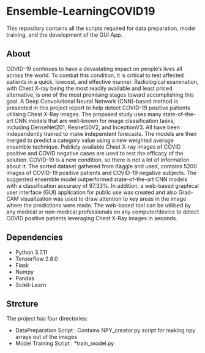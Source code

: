 # Ensemble-LearningCOVID19
This repository contains all the scripts required for data preparation, model training, and the development of the GUI App.
## About
COVID-19 continues to have a devastating impact on people’s lives all across the
world. To combat this condition, it is critical to test affected patients in a quick, lowcost, and effective manner. Radiological examination, with Chest X-ray being the most readily available and least priced alternative, is one of the most promising stages toward accomplishing this goal. A Deep Convolutional Neural Network (CNN)-based
method is presented in this project report to help detect COVID-19 positive patients utilising Chest X-Ray images. The proposed study uses many state-of-the-art CNN models that are well-known for image classification tasks, including DenseNet201, Resnet50V2, and InceptionV3. All have been independently trained to make independent forecasts. The models are then merged to predict a category value using a new weighted average ensemble technique. Publicly available Chest X-ray images of
COVID positive and COVID negative cases are used to test the efficacy of the solution. COVID-19 is a new condition, so there is not a lot of information about it. The sorted dataset gathered from Kaggle and used, contains 5200 images of COVID-19 positive patients and COVID-19 negative subjects. The suggested ensemble model outperformed state-of-the-art CNN models with a classification accuracy of 97.33%. In addition, a web-based graphical user interface (GUI) application for public use was created and also Grad-CAM visualization was used to draw attention to key areas in the image where the predictions were made. The web-based tool can be utilised by
any medical or non-medical professionals on any computer/device to detect COVID positive patients leveraging Chest X-Ray images in seconds.

## Dependencies 
*  Python 3.7.11
*  Tensorflow 2.8.0
*  Flask
*  Numpy
*  Pandas
*  Scikit-Learn

## Strcture
The project has four directories:
*  DataPreparation Script : Contains NPY_creator.py script for making npy arrays out of the images
*  Model Training Script :
  *train_model.py
